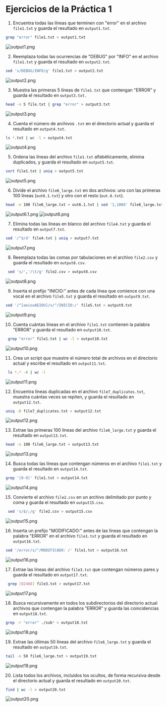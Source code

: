 # Ejercicios de la Práctica 1

1. Encuentra todas las líneas que terminen con "error" en el archivo `file1.txt` y guarda el resultado en `output1.txt`.
```bash
grep "error" file1.txt > output1.txt
```
![output1.png](img/image.png)


2. Reemplaza todas las ocurrencias de "DEBUG" por "INFO" en el archivo `file1.txt` y guarda el resultado en `output2.txt`.
```bash
sed 's/DEBUG/INFO/g' file1.txt > output2.txt
```
![output2.png](img/image-1.png)


3. Muestra las primeras 5 líneas de `file1.txt` que contengan "ERROR" y guarda el resultado en `output3.txt.`
```bash
head -n 5 file.txt | grep "error" > output3.txt
```
![output3.png](img/image-2.png)


4. Cuenta el número de archivos `.txt` en el directorio actual y guarda el resultado en `output4.txt`.
```bash
ls *.txt | wc -l > output4.txt
```
![output4.png](img/image-3.png)


5. Ordena las líneas del archivo `file1.txt` alfabéticamente, elimina duplicados, y guarda el resultado en `output5.txt`.
```bash
sort file1.txt | uniq > output5.txt
```
![output5.png](img/image-20.png) 


6. Divide el archivo `file6_large.txt` en dos archivos: uno con las primeras 100 líneas (`out6.1.txt`) y otro con el resto (`out.6.txt`).
```bash
head -n 100 file6_large.txt > out6.1.txt | sed '1,100d' file6_large.txt > out.6.txt
```
![output6.1.png](img/image-4.png)
![output6.png](img/image-5.png)


7. Elimina todas las líneas en blanco del archivo `file4.txt` y guarda el resultado en `output7.txt`.
```bash
sed '/^$/d' file4.txt | uniq > output7.txt
```
![output7.png](img/image-6.png)


8. Reemplaza todas las comas por tabulaciones en el archivo `file2.csv` y guarda el resultado en `output8.csv`.
```bash
 sed 's/','/\t/g' file2.csv > output8.csv 
```
![output8.png](img/image-7.png) 


9. Inserta el prefijo "INICIO:" antes de cada línea que comience con una vocal en el archivo `file5.txt` y guarda el resultado en `output9.txt`.
```bash
sed '/^[aeiouAEIOU]/s/^/INICIO:/' file5.txt > output9.txt
```
![output9.png](img/image-8.png)


10. Cuenta cuántas líneas en el archivo `file1.txt` contienen la palabra "ERROR" y guarda el resultado en `output10.txt`.
```bash
 grep "error" file1.txt | wc -l > output10.txt
```
![output10.png](img/image-9.png)


11. Crea un script que muestre el número total de archivos en el directorio actual y escribe el resultado en `output11.txt`. 
```bash
 ls *.* -A | wc -l
```

![output11.png](img/image-10.png)


12. Encuentra líneas duplicadas en el archivo `file7_duplicates.txt`, muestra cuántas veces se repiten, y guarda el resultado en `output12.txt`.
```bash
uniq -D file7_duplicates.txt > output12.txt
```
![output12.png](img/image-11.png)


13. Extrae las primeras 100 líneas del archivo `file6_large.txt` y guarda el resultado en `output13.txt`.
```bash
head -n 100 file6_large.txt > output13.txt
```
![output13.png](img/image-12.png)


14. Busca todas las líneas que contengan números en el archivo `file1.txt` y guarda el resultado en `output14.txt`.
```bash
grep '[0-9]' file1.txt > output14.txt
```
![output14.png](img/image-13.png)


15. Convierte el archivo `file2.csv` en un archivo delimitado por punto y coma y guarda el resultado en `output15.csv`.
```bash
 sed 's/$/;/g' file2.csv > output15.csv
```
![output15.png](img/image-14.png)


16. Inserta un prefijo "MODIFICADO:" antes de las líneas que contengan la palabra "ERROR" en el archivo `file1.txt` y guarda el resultado en `output16.txt`.
```bash
sed '/error/s/^/MODIFICADO: /' file1.txt > output16.txt
```
![output16.png](img/image-15.png)


17. Extrae las líneas del archivo `file3.txt` que contengan números pares y guarda el resultado en `output17.txt`.
```bash
 grep [02468] file3.txt > output17.txt
 ```
![output17.png](img/image-16.png)


18. Busca recursivamente en todos los subdirectorios del directorio actual archivos que contengan la palabra "ERROR" y guarda las coincidencias en `output18.txt`.
```bash
grep -r "error" ./sub* > output18.txt
```
![output18.png](img/image-17.png)


19. Extrae las últimas 50 líneas del archivo `file6_large.txt` y guarda el resultado en `output19.txt`.
```bash
tail -n 50 file6_large.txt > output19.txt
```
![output19.png](img/image-18.png)


20. Lista todos los archivos, incluidos los ocultos, de forma recursiva desde el directorio actual y guarda el resultado en `output20.txt`.
```bash
find | wc -l > output20.txt
```
![output20.png](img/image-19.png)

